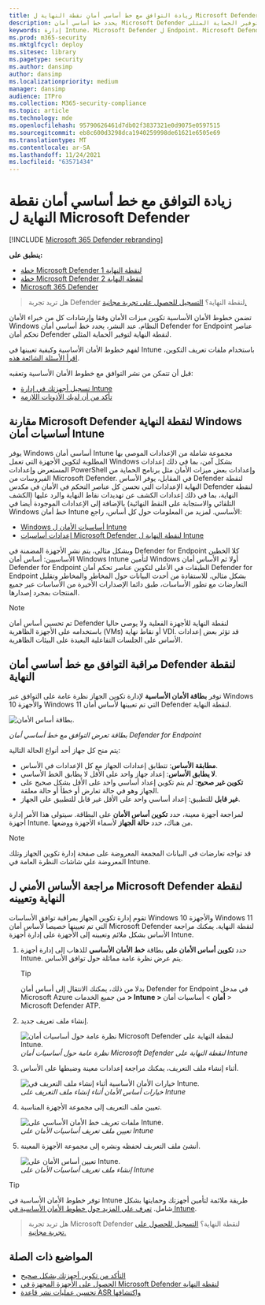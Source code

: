 ```yaml
---
title: زيادة التوافق مع خط أساسي أمان نقطة النهاية ل Microsoft Defender
description: يحدد خط أساسي أمان Microsoft Defender لنقطة النهاية عناصر التحكم في الأمان لتوفير الحماية المثلى.
keywords: إدارة Intune، Microsoft Defender ل Endpoint، Microsoft Defender، Microsoft Defender ل Endpoint ASR، أساس الأمان
ms.prod: m365-security
ms.mktglfcycl: deploy
ms.sitesec: library
ms.pagetype: security
ms.author: dansimp
author: dansimp
ms.localizationpriority: medium
manager: dansimp
audience: ITPro
ms.collection: M365-security-compliance
ms.topic: article
ms.technology: mde
ms.openlocfilehash: 95790626461d7db02f3837321e0d9075e0597515
ms.sourcegitcommit: eb8c600d3298dca1940259998de61621e6505e69
ms.translationtype: MT
ms.contentlocale: ar-SA
ms.lasthandoff: 11/24/2021
ms.locfileid: "63571434"
---
```

# <a name="increase-compliance-to-the-microsoft-defender-for-endpoint-security-baseline"></a>زيادة التوافق مع خط أساسي أمان نقطة النهاية ل Microsoft Defender

[!INCLUDE [Microsoft 365 Defender rebranding](../../includes/microsoft-defender.md)]

**ينطبق على:**
- [خطة Microsoft Defender لنقطة النهاية 1](https://go.microsoft.com/fwlink/p/?linkid=2154037)
- [خطة Microsoft Defender لنقطة النهاية 2](https://go.microsoft.com/fwlink/p/?linkid=2154037)
- [Microsoft 365 Defender](https://go.microsoft.com/fwlink/?linkid=2118804)

> هل تريد تجربة Defender لنقطة النهاية؟ [التسجيل للحصول على تجربة مجانية.](https://signup.microsoft.com/create-account/signup?products=7f379fee-c4f9-4278-b0a1-e4c8c2fcdf7e&ru=https://aka.ms/MDEp2OpenTrial?ocid=docs-wdatp-onboardconfigure-abovefoldlink)

تضمن خطوط الأمان الأساسية تكوين ميزات الأمان وفقا وإرشادات كل من خبراء الأمان Windows النظام. عند النشر، يحدد خط أساسي أمان Defender for Endpoint عناصر تحكم أمان Defender لنقطة النهاية لتوفير الحماية المثلى.

لفهم خطوط الأمان الأساسية وكيفية تعيينها في Intune باستخدام ملفات تعريف التكوين، [اقرأ الأسئلة الشائعة هذه](/intune/security-baselines#q--a).

قبل أن تتمكن من نشر التوافق مع خطوط الأمان الأساسية وتعقبه:

- [تسجيل أجهزتك في إدارة Intune](configure-machines.md#enroll-devices-to-intune-management)
- [تأكد من أن لديك الأذونات اللازمة](configure-machines.md#obtain-required-permissions)

## <a name="compare-the-microsoft-defender-for-endpoint-and-the-windows-intune-security-baselines"></a>مقارنة Microsoft Defender لنقطة النهاية Windows أساسيات أمان Intune

يوفر Windows أساسي أمان Intune مجموعة شاملة من الإعدادات الموصى بها المطلوبة لتكوين الأجهزة التي تعمل Windows بشكل آمن، بما في ذلك إعدادات المستعرض وإعدادات PowerShell وإعدادات بعض ميزات الأمان مثل برنامج الحماية من الفيروسات من Microsoft Defender. في المقابل، يوفر الأساس Defender لنقطة النهاية الإعدادات التي تحسن كل عناصر التحكم في الأمان في مكدس Defender لنقطة النهاية، بما في ذلك إعدادات الكشف عن تهديدات نقاط النهاية والرد عليها (الكشف التلقائي والاستجابة على النقط النهائية) بالإضافة إلى الإعدادات الموجودة أيضا في Windows  خط أمان Intune الأساسي. لمزيد من المعلومات حول كل أساس، راجع:

- [Windows أساسيات الأمان ل Intune](/intune/security-baseline-settings-windows)
- [إعدادات أساسيات Microsoft Defender لنقطة النهاية ل Intune](/intune/security-baseline-settings-defender-atp)

وبشكل مثالي، يتم نشر الأجهزة المضمنة في Defender for Endpoint كلا الخطين الأساسيين: أساس أمان Windows Intune لتأمين Windows أولا ثم الأساس أمان Defender for Endpoint الطبقات في الأعلى لتكوين عناصر تحكم أمان Defender for Endpoint بشكل مثالي. للاستفادة من أحدث البيانات حول المخاطر والمخاطر وتقليل التعارضات مع تطور الأساسات، طبق دائما الإصدارات الأخيرة من الأساسات عبر جميع المنتجات بمجرد إصدارها.

> [!NOTE]
> تم تحسين أساس أمان Defender لنقطة النهاية للأجهزة الفعلية ولا يوصى حاليا باستخدامه على الأجهزة الظاهرية (VMs) أو نقاط نهاية VDI. قد تؤثر بعض إعدادات الأساس على الجلسات التفاعلية البعيدة على البيئات الظاهرية.

## <a name="monitor-compliance-to-the-defender-for-endpoint-security-baseline"></a>مراقبة التوافق مع خط أساسي أمان Defender لنقطة النهاية

توفر **بطاقة الأمان الأساسية** لإدارة [](configure-machines.md) تكوين الجهاز نظرة عامة على التوافق عبر Windows 10 والأجهزة Windows 11 التي تم تعيينها لأساس أمان Defender لنقطة النهاية.

![بطاقة أساس الأمان.](images/secconmgmt_baseline_card.png)

*بطاقة تعرض التوافق مع خط أساسي أمان Defender for Endpoint*

يتم منح كل جهاز أحد أنواع الحالة التالية:

- **مطابقة الأساس**: تتطابق إعدادات الجهاز مع كل الإعدادات في الأساس.
- **لا يطابق الأساس**: إعداد جهاز واحد على الأقل لا يطابق الخط الأساسي.
- **تكوين غير صحيح**: لم يتم تكوين إعداد أساسي واحد على الأقل بشكل صحيح على الجهاز وهو في حالة تعارض أو خطأ أو حالة معلقة.
- **غير قابل** للتطبيق: إعداد أساسي واحد على الأقل غير قابل للتطبيق على الجهاز.

لمراجعة أجهزة معينة، حدد **تكوين أساس الأمان** على البطاقة. سيتولى هذا الأمر إدارة أجهزة Intune. من هناك، حدد **حالة الجهاز** لأسماء الأجهزة ووضعها.

> [!NOTE]
> قد تواجه تعارضات في البيانات المجمعة المعروضة على صفحة إدارة تكوين الجهاز وتلك المعروضة على شاشات النظرة العامة في Intune.

## <a name="review-and-assign-the-microsoft-defender-for-endpoint-security-baseline"></a>مراجعة الأساس الأمني ل Microsoft Defender لنقطة النهاية وتعيينه

تقوم إدارة تكوين الجهاز بمراقبة توافق الأساسات Windows 10 والأجهزة Windows 11 التي تم تعيينها خصيصا لأساس أمان Microsoft Defender لنقطة النهاية. يمكنك مراجعة الأساس بشكل ملائم وتعيينه إلى الأجهزة على إدارة أجهزة Intune.

1. حدد **تكوين أساس الأمان على** بطاقة **خط الأمان الأساسي** للذهاب إلى إدارة أجهزة Intune. يتم عرض نظرة عامة مماثلة حول توافق الأساس.

   > [!TIP]
   > بدلا من ذلك، يمكنك الانتقال إلى أساس أمان Defender for Endpoint في مدخل Microsoft Azure من جميع الخدمات **> Intune > أمان** > أساسيات أمان > Microsoft Defender ATP.

2. إنشاء ملف تعريف جديد.

   ![نظرة عامة حول أساسيات أمان Microsoft Defender لنقطة النهاية على Intune.](images/secconmgmt_baseline_intuneprofile1.png)<br>
   *نظرة عامة حول أساسيات أمان Microsoft Defender لنقطة النهاية على Intune*

3. أثناء إنشاء ملف التعريف، يمكنك مراجعة إعدادات معينة وضبطها على الأساس.

   ![خيارات الأمان الأساسية أثناء إنشاء ملف التعريف في Intune.](images/secconmgmt_baseline_intuneprofile2.png)<br>
   *خيارات أساس الأمان أثناء إنشاء ملف التعريف على Intune*

4. تعيين ملف التعريف إلى مجموعة الأجهزة المناسبة.

   ![ملفات تعريف خط الأمان الأساسي على Intune.](images/secconmgmt_baseline_intuneprofile3.png)<br>
   *تعيين ملف تعريف أساسيات الأمان على Intune*

5. أنشئ ملف التعريف لحفظه ونشره إلى مجموعة الأجهزة المعينة.

   ![تعيين أساس الأمان على Intune.](images/secconmgmt_baseline_intuneprofile4.png)<br>
   *إنشاء ملف تعريف أساسيات الأمان على Intune*

> [!TIP]
> توفر خطوط الأمان الأساسية في Intune طريقة ملائمة لتأمين أجهزتك وحمايتها بشكل شامل. [تعرف على المزيد حول خطوط الأمان الأساسية في Intune](/intune/security-baselines).

> هل تريد تجربة Microsoft Defender لنقطة النهاية؟ [التسجيل للحصول على تجربة مجانية.](https://signup.microsoft.com/create-account/signup?products=7f379fee-c4f9-4278-b0a1-e4c8c2fcdf7e&ru=https://aka.ms/MDEp2OpenTrial?ocid=docs-wdatp-onboardconfigure-belowfoldlink)

## <a name="related-topics"></a>المواضيع ذات الصلة

- [التأكد من تكوين أجهزتك بشكل صحيح](configure-machines.md)
- [الحصول على الأجهزة المجهزة في Microsoft Defender لنقطة النهاية](configure-machines-onboarding.md)
- [تحسين عمليات نشر قاعدة ASR واكتشافها](configure-machines-asr.md)
